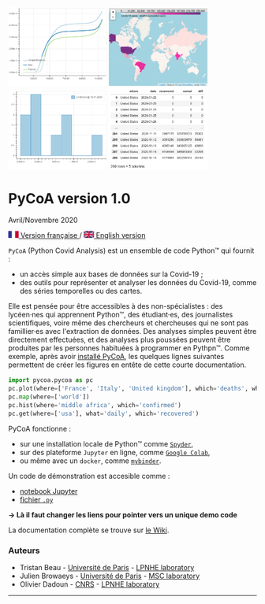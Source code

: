 <!-- [Pycoa Logo](fig/pycoa_logo.png) -->

<img src="fig/pycoa_plot_example.png" width="200px"> <img src="fig/pycoa_map_example.png" width="200px"> <img src="fig/pycoa_hist_example.png" width="200px"> <img src="fig/pycoa_get_example.png" width="200px">

# PyCoA version 1.0

Avril/Novembre 2020

<!-- _Ceci est la <a href="index_FR">version française </a><img src="fig/FR.png" height="14px" alt="FR flag" />. There is also an <a href=""/>english version </a><img src="fig/UK.png" height="14px" alt="UK flag" />._ -->

[<img src="fig/FR.png" height="14px" alt="FR flag"> Version française ](https://github.com/pycoa/pycoa.github.io/index_FR) / 
[ <img src="fig/UK.png" height="14px" alt="UK flag"> English  version ](https://github.com/pycoa/pycoa.github.io)


`PyCoA` (Python Covid Analysis) est un ensemble de code Python™ qui fournit :
- un accès simple aux bases de données sur la Covid-19 ;
- des outils pour représenter et analyser les données du Covid-19, comme des séries temporelles ou des cartes.

Elle est pensée pour être accessibles à des non-spécialistes : des lycéen·nes qui apprennent Python™, des étudiant·es, des journalistes scientifiques, voire même des chercheurs et chercheuses qui ne sont pas famillier·es avec l'extraction de données. Des analyses simples peuvent être directement effectuées, et des analyses plus poussées peuvent être produites par les personnes habituées à programmer en Pythpn™. Comme exemple, après avoir [installé PyCoA](https://github.com/pycoa/wiki/Install), les quelques lignes suivantes permettent de créer les figures en entête de cette courte documentation.

```python
import pycoa.pycoa as pc
pc.plot(where=['France', 'Italy', 'United kingdom'], which='deaths', what='cumul')
pc.map(where=['world'])
pc.hist(where='middle africa', which='confirmed')
pc.get(where=['usa'], what='daily', which='recovered')
```

PyCoA fonctionne :
- sur une installation locale de Python™ comme [`Spyder`](https://www.spyder-ide.org/),
- sur des plateforme `Jupyter` en ligne, comme [`Google Colab`](https://colab.research.google.com/),
- ou même avec un `docker`, comme [`mybinder`](https://mybinder.org/).

Un code de démonstration est accesible comme : 
- [notebook Jupyter](https://github.com/pycoa/pycoa-notebooks)
- [fichier `.py`](https://github.com/pycoa/py)

**-> Là il faut changer les liens pour pointer vers un unique demo code**

La documentation complète se trouve sur [le Wiki](https://github.com/pycoa/wiki/Home).

### Auteurs

* Tristan Beau - [Université de Paris](http://u-paris.fr) - [LPNHE laboratory](http://lpnhe.in2p3.fr/)
* Julien Browaeys - [Université de Paris](http://u-paris.fr) - [MSC laboratory](http://www.msc.univ-paris-diderot.fr/)
* Olivier Dadoun - [CNRS](http://cnrs.fr) - [LPNHE laboratory](http://lpnhe.in2p3.fr/)

---
<!-- 
<section id="downloads" class="clearfix">
  <a href="https://github.com/tjbtjbtjb/pycoa/zipball/main" id="download-zip" class="button"><span>Download .zip</span></a>
  <a href="https://github.com/tjbtjbtjb/pycoa/tarball/main" id="download-tar-gz" class="button"><span>Download .tar.gz</span></a>
  <a href="https://github.com/tjbtjbtjb/pycoa/" id="view-on-github" class="button"><span>View on GitHub</span></a>
</section>~~
-->
